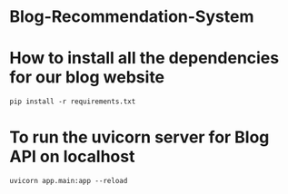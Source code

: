 # Blog-Recommendation-System
# How to install all the dependencies for our blog website

<code>pip install -r requirements.txt</code>

# To run the uvicorn server for Blog API on localhost

<code>uvicorn app.main:app --reload</code>
